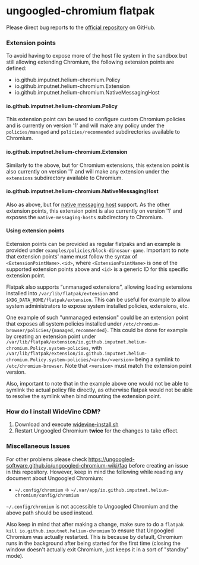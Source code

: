 # ungoogled-chromium flatpak

Please direct bug reports to the [official repository](
    https://github.com/ungoogled-software/ungoogled-chromium-flatpak) on GitHub.

### Extension points

To avoid having to expose more of the host file system in the sandbox but still
allowing extending Chromium, the following extension points are defined:
- io.github.imputnet.helium-chromium.Policy
- io.github.imputnet.helium-chromium.Extension
- io.github.imputnet.helium-chromium.NativeMessagingHost

#### io.github.imputnet.helium-chromium.Policy

This extension point can be used to configure custom Chromium policies and is
currently on version '1' and will make any policy under the `policies/managed` and
`policies/recommended` subdirectories available to Chromium.

#### io.github.imputnet.helium-chromium.Extension

Similarly to the above, but for Chromium extensions, this extension point is
also currently on version '1' and will make any extension under the `extensions`
subdirectory available to Chromium.

#### io.github.imputnet.helium-chromium.NativeMessagingHost

Also as above, but for [native messaging host](https://developer.chrome.com/docs/apps/nativeMessaging/)
support. As the other extension points, this extension point is also currently
on version '1' and exposes the `native-messaging-hosts` subdirectory to Chromium.

#### Using extension points

Extension points can be provided as regular flatpaks and an example is provided
under `examples/policies/block-dinosaur-game`. Important to note that extension points'
name must follow the syntax of `<ExtensionPointName>.<id>`, where `<ExtensionPointName>`
is one of the supported extension points above and `<id>` is a generic ID for this
specific extension point.

Flatpak also supports “unmanaged extensions”, allowing loading extensions installed
into `/var/lib/flatpak/extension` and `$XDG_DATA_HOME/flatpak/extension`.
This can be useful for example to allow system administrators to expose system installed
policies, extensions, etc.

One example of such "unmanaged extension" could be an extension point that exposes
all system policies installed under `/etc/chromium-browser/policies/{managed,recommended}`.
This could be done for example by creating an extension point under
`/var/lib/flatpak/extension/io.github.imputnet.helium-chromium.Policy.system-policies`, with
`/var/lib/flatpak/extension/io.github.imputnet.helium-chromium.Policy.system-policies/<arch>/<version>`
being a symlink to `/etc/chromium-browser`. Note that `<version>` must match the
extension point version.

Also, important to note that in the example above one would not be able to symlink the
actual policy file directly, as otherwise flatpak would not be able to resolve the
symlink when bind mounting the extension point.

### How do I install WideVine CDM?

1. Download and execute [widevine-install.sh](widevine-install.sh)
2. Restart Ungoogled Chromium **twice** for the changes to take effect.

### Miscellaneous Issues

For other problems please check https://ungoogled-software.github.io/ungoogled-chromium-wiki/faq
before creating an issue in this repository. However, keep in mind the following while
reading any document about Ungoogled Chromium:

* `~/.config/chromium` → `~/.var/app/io.github.imputnet.helium-chromium/config/chromium`

`~/.config/chromium` is not accessible to Ungoogled Chromium and the above path should be used
instead.

Also keep in mind that after making a change, make sure to do a `flatpak kill io.github.imputnet.helium-chromium`
to ensure that Ungoogled Chromium was actually restarted. This is because by default, Chromium
runs in the background after being started for the first time (closing the window doesn't actually
exit Chromium, just keeps it in a sort of "standby" mode).
